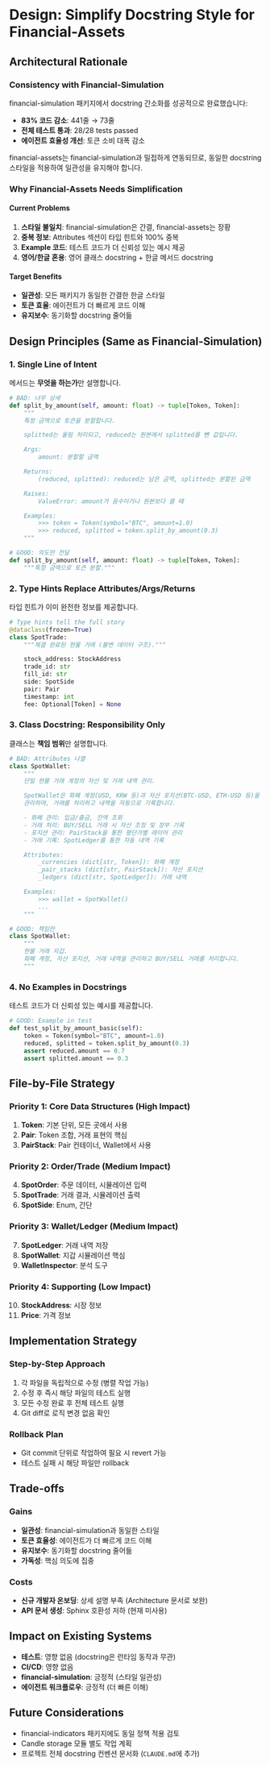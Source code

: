 # Design: Simplify Docstring Style for Financial-Assets

## Architectural Rationale

### Consistency with Financial-Simulation
financial-simulation 패키지에서 docstring 간소화를 성공적으로 완료했습니다:
- **83% 코드 감소**: 441줄 → 73줄
- **전체 테스트 통과**: 28/28 tests passed
- **에이전트 효율성 개선**: 토큰 소비 대폭 감소

financial-assets는 financial-simulation과 밀접하게 연동되므로, 동일한 docstring 스타일을 적용하여 일관성을 유지해야 합니다.

### Why Financial-Assets Needs Simplification

#### Current Problems
1. **스타일 불일치**: financial-simulation은 간결, financial-assets는 장황
2. **중복 정보**: Attributes 섹션이 타입 힌트와 100% 중복
3. **Example 코드**: 테스트 코드가 더 신뢰성 있는 예시 제공
4. **영어/한글 혼용**: 영어 클래스 docstring + 한글 메서드 docstring

#### Target Benefits
- **일관성**: 모든 패키지가 동일한 간결한 한글 스타일
- **토큰 효율**: 에이전트가 더 빠르게 코드 이해
- **유지보수**: 동기화할 docstring 줄어듦

## Design Principles (Same as Financial-Simulation)

### 1. Single Line of Intent
메서드는 **무엇을 하는가**만 설명합니다.

```python
# BAD: 너무 상세
def split_by_amount(self, amount: float) -> tuple[Token, Token]:
    """
    특정 금액으로 토큰을 분할합니다.

    splitted는 올림 처리되고, reduced는 원본에서 splitted를 뺀 값입니다.

    Args:
        amount: 분할할 금액

    Returns:
        (reduced, splitted): reduced는 남은 금액, splitted는 분할된 금액

    Raises:
        ValueError: amount가 음수이거나 원본보다 클 때

    Examples:
        >>> token = Token(symbol="BTC", amount=1.0)
        >>> reduced, splitted = token.split_by_amount(0.3)
    """

# GOOD: 의도만 전달
def split_by_amount(self, amount: float) -> tuple[Token, Token]:
    """특정 금액으로 토큰 분할."""
```

### 2. Type Hints Replace Attributes/Args/Returns
타입 힌트가 이미 완전한 정보를 제공합니다.

```python
# Type hints tell the full story
@dataclass(frozen=True)
class SpotTrade:
    """체결 완료된 현물 거래 (불변 데이터 구조)."""

    stock_address: StockAddress
    trade_id: str
    fill_id: str
    side: SpotSide
    pair: Pair
    timestamp: int
    fee: Optional[Token] = None
```

### 3. Class Docstring: Responsibility Only
클래스는 **책임 범위**만 설명합니다.

```python
# BAD: Attributes 나열
class SpotWallet:
    """
    단일 현물 거래 계정의 자산 및 거래 내역 관리.

    SpotWallet은 화폐 계정(USD, KRW 등)과 자산 포지션(BTC-USD, ETH-USD 등)을
    관리하며, 거래를 처리하고 내역을 자동으로 기록합니다.

    - 화폐 관리: 입금/출금, 잔액 조회
    - 거래 처리: BUY/SELL 거래 시 자산 조정 및 장부 기록
    - 포지션 관리: PairStack을 통한 평단가별 레이어 관리
    - 거래 기록: SpotLedger를 통한 자동 내역 기록

    Attributes:
        _currencies (dict[str, Token]): 화폐 계정
        _pair_stacks (dict[str, PairStack]): 자산 포지션
        _ledgers (dict[str, SpotLedger]): 거래 내역

    Examples:
        >>> wallet = SpotWallet()
        ...
    """

# GOOD: 책임만
class SpotWallet:
    """
    현물 거래 지갑.
    화폐 계정, 자산 포지션, 거래 내역을 관리하고 BUY/SELL 거래를 처리합니다.
    """
```

### 4. No Examples in Docstrings
테스트 코드가 더 신뢰성 있는 예시를 제공합니다.

```python
# GOOD: Example in test
def test_split_by_amount_basic(self):
    token = Token(symbol="BTC", amount=1.0)
    reduced, splitted = token.split_by_amount(0.3)
    assert reduced.amount == 0.7
    assert splitted.amount == 0.3
```

## File-by-File Strategy

### Priority 1: Core Data Structures (High Impact)
1. **Token**: 기본 단위, 모든 곳에서 사용
2. **Pair**: Token 조합, 거래 표현의 핵심
3. **PairStack**: Pair 컨테이너, Wallet에서 사용

### Priority 2: Order/Trade (Medium Impact)
4. **SpotOrder**: 주문 데이터, 시뮬레이션 입력
5. **SpotTrade**: 거래 결과, 시뮬레이션 출력
6. **SpotSide**: Enum, 간단

### Priority 3: Wallet/Ledger (Medium Impact)
7. **SpotLedger**: 거래 내역 저장
8. **SpotWallet**: 지갑 시뮬레이션 핵심
9. **WalletInspector**: 분석 도구

### Priority 4: Supporting (Low Impact)
10. **StockAddress**: 시장 정보
11. **Price**: 가격 정보

## Implementation Strategy

### Step-by-Step Approach
1. 각 파일을 독립적으로 수정 (병렬 작업 가능)
2. 수정 후 즉시 해당 파일의 테스트 실행
3. 모든 수정 완료 후 전체 테스트 실행
4. Git diff로 로직 변경 없음 확인

### Rollback Plan
- Git commit 단위로 작업하여 필요 시 revert 가능
- 테스트 실패 시 해당 파일만 rollback

## Trade-offs

### Gains
- **일관성**: financial-simulation과 동일한 스타일
- **토큰 효율성**: 에이전트가 더 빠르게 코드 이해
- **유지보수**: 동기화할 docstring 줄어듦
- **가독성**: 핵심 의도에 집중

### Costs
- **신규 개발자 온보딩**: 상세 설명 부족 (Architecture 문서로 보완)
- **API 문서 생성**: Sphinx 호환성 저하 (현재 미사용)

## Impact on Existing Systems
- **테스트**: 영향 없음 (docstring은 런타임 동작과 무관)
- **CI/CD**: 영향 없음
- **financial-simulation**: 긍정적 (스타일 일관성)
- **에이전트 워크플로우**: 긍정적 (더 빠른 이해)

## Future Considerations
- financial-indicators 패키지에도 동일 정책 적용 검토
- Candle storage 모듈 별도 작업 계획
- 프로젝트 전체 docstring 컨벤션 문서화 (`CLAUDE.md`에 추가)
